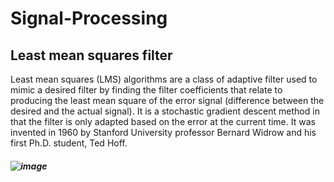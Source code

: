 # Signal-Processing
## Least mean squares filter
Least mean squares (LMS) algorithms are a class of adaptive filter used to mimic a desired filter by finding the filter coefficients that relate to producing the least mean square of the error signal (difference between the desired and the actual signal). It is a stochastic gradient descent method in that the filter is only adapted based on the error at the current time. It was invented in 1960 by Stanford University professor Bernard Widrow and his first Ph.D. student, Ted Hoff.
##### ![image](https://user-images.githubusercontent.com/90008976/135154492-8ce205aa-c2d4-48c7-90b8-3d0367f351d7.png)

